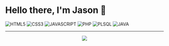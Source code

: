 # Hello there, I'm Jason 👋

![HTML5](https://img.shields.io/badge/-HTML5-E34F26?logo=html5&labelColor=000)
![CSS3](https://img.shields.io/badge/-CSS3-1572B6?logo=css3&labelColor=000)
![JAVASCRIPT](https://img.shields.io/badge/-POOR_JS-F7DF1E?logo=JavaScript&labelColor=000)
![PHP](https://img.shields.io/badge/-PHP-777BB4?logo=PHP&labelColor=000)
![PLSQL](https://img.shields.io/badge/-ORACLE_SQL-F80000?logo=oracle&labelColor=000)
![JAVA](https://img.shields.io/badge/-JAVA-F4BB01?logo=oracle&labelColor=000)

***

<div align="center">
<img src="https://c.tenor.com/yLl_Tx1j5S0AAAAC/the-legend-of-zelda-breath-of-the-wild-legend-of-zelda-breath-of-the-wild.gif">
</div>
<!--
**byeejasonn/byeejasonn** is a ✨ _special_ ✨ repository because its `README.md` (this file) appears on your GitHub profile.

Here are some ideas to get you started:

- 🔭 I’m currently working on ...
- 🌱 I’m currently learning ...
- 👯 I’m looking to collaborate on ...
- 🤔 I’m looking for help with ...
- 💬 Ask me about ...
- 📫 How to reach me: ...
- 😄 Pronouns: ...
- ⚡ Fun fact: ...
-->
